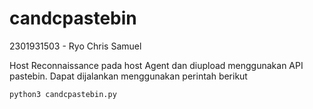 # candcpastebin

2301931503 - Ryo Chris Samuel

Host Reconnaissance pada host Agent dan diupload menggunakan API pastebin. Dapat dijalankan menggunakan perintah berikut

```
python3 candcpastebin.py
```
